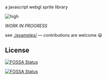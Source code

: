 a javascript webgl sprite library

<img src="https://img.shields.io/badge/level%20of%20awesomeness%3F-high-red.svg" alt="high">

*WORK IN PROGRESS*

see [./examples/](./examples/) &mdash; contributions are welcome :smiley:


## License

[![FOSSA Status](https://app.fossa.io/api/projects/git%2Bgithub.com%2Fspearwolf%2Fpicture-in-motion.svg?type=shield)](https://app.fossa.io/projects/git%2Bgithub.com%2Fspearwolf%2Fpicture-in-motion?ref=badge_shield)

[![FOSSA Status](https://app.fossa.io/api/projects/git%2Bgithub.com%2Fspearwolf%2Fpicture-in-motion.svg?type=large)](https://app.fossa.io/projects/git%2Bgithub.com%2Fspearwolf%2Fpicture-in-motion?ref=badge_large)
